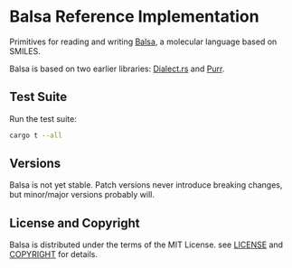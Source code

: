 # Balsa Reference Implementation

Primitives for reading and writing [Balsa](https://github.com/rapodaca/dialect), a molecular language based on SMILES.

Balsa is based on two earlier libraries: [Dialect.rs](https://github.com/rapodaca/dialect.rs) and  [Purr](https://github.com/rapodaca/purr).

## Test Suite

Run the test suite:

```bash
cargo t --all
```

## Versions

Balsa is not yet stable. Patch versions never introduce breaking changes, but minor/major versions probably will.

## License and Copyright

Balsa is distributed under the terms of the MIT License. see [LICENSE](LICENSE) and [COPYRIGHT](COPYRIGHT) for details.
